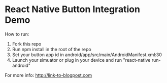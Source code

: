# React Native Button Integration Demo


How to run:

1. Fork this repo
2. Run npm install in the root of the repo
3. Set your button app id in android/app/src/main/AndroidManifest.xml:30
4. Launch your simuator or plug in your device and run "react-native run-android"


For more info: http://link-to-blogpost.com
